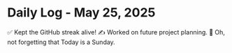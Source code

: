 # Daily Log - May 25, 2025

✅ Kept the GitHub streak alive!
✍️ Worked on future project planning.
🔮 Oh, not forgetting that Today is a Sunday. 
